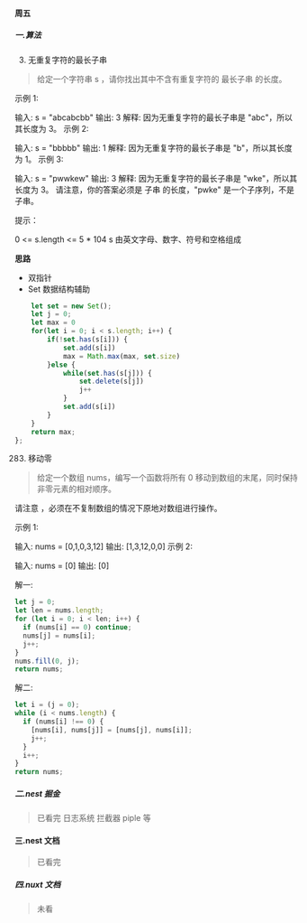 #### 周五

##### 一.算法

3. 无重复字符的最长子串

> 给定一个字符串 s ，请你找出其中不含有重复字符的 最长子串 的长度。

示例 1:

输入: s = "abcabcbb"
输出: 3
解释: 因为无重复字符的最长子串是 "abc"，所以其长度为 3。
示例 2:

输入: s = "bbbbb"
输出: 1
解释: 因为无重复字符的最长子串是 "b"，所以其长度为 1。
示例 3:

输入: s = "pwwkew"
输出: 3
解释: 因为无重复字符的最长子串是 "wke"，所以其长度为 3。
请注意，你的答案必须是 子串 的长度，"pwke" 是一个子序列，不是子串。

提示：

0 <= s.length <= 5 \* 104
s 由英文字母、数字、符号和空格组成

**思路**

- 双指针
- Set 数据结构辅助

```js
    let set = new Set();
    let j = 0;
    let max = 0
    for(let i = 0; i < s.length; i++) {
        if(!set.has(s[i])) {
            set.add(s[i])
            max = Math.max(max, set.size)
        }else {
            while(set.has(s[j])) {
                set.delete(s[j])
                j++
            }
            set.add(s[i])
        }
    }
    return max;
};
```

283. 移动零

> 给定一个数组 nums，编写一个函数将所有 0 移动到数组的末尾，同时保持非零元素的相对顺序。

请注意 ，必须在不复制数组的情况下原地对数组进行操作。

示例 1:

输入: nums = [0,1,0,3,12]
输出: [1,3,12,0,0]
示例 2:

输入: nums = [0]
输出: [0]

解一:

```js
let j = 0;
let len = nums.length;
for (let i = 0; i < len; i++) {
  if (nums[i] == 0) continue;
  nums[j] = nums[i];
  j++;
}
nums.fill(0, j);
return nums;
```

解二:

```js
let i = (j = 0);
while (i < nums.length) {
  if (nums[i] !== 0) {
    [nums[i], nums[j]] = [nums[j], nums[i]];
    j++;
  }
  i++;
}
return nums;
```

##### 二.nest 掘金

> 已看完 日志系统 拦截器 piple 等

#### 三.nest 文档

> 已看完

##### 四.nuxt 文档

> 未看

